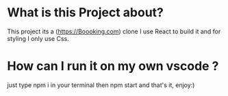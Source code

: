 # What is this Project about?
 This project its a (https://Boooking.com) clone 
 I use React to build it and for styling I only use Css.
 
 # How can I run it on my own vscode ?
just type npm i in your terminal then npm start and that's it, enjoy:)


